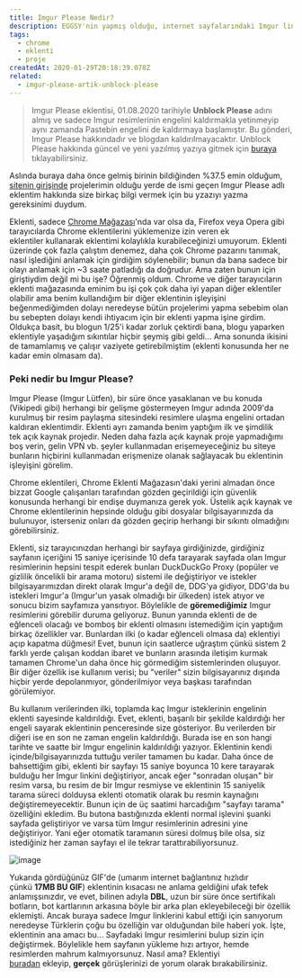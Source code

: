 ```yaml
---
title: Imgur Please Nedir?
description: EGGSY'nin yapmış olduğu, internet sayfalarındaki Imgur linklerini ve Imgur resimlerine giden direkt istekleri DuckDuckGo Proxy sunucularını kullanarak erişime açan Imgur Please eklentisi hakkında yazı.
tags:
  - chrome
  - eklenti
  - proje
createdAt: 2020-01-29T20:18:39.078Z
related:
  - imgur-please-artik-unblock-please
---
```


> Imgur Please eklentisi, 01.08.2020 tarihiyle **Unblock Please** adını almış ve sadece Imgur resimlerinin engelini kaldırmakla yetinmeyip aynı zamanda Pastebin engelini de kaldırmaya başlamıştır. Bu gönderi, Imgur Please hakkındadır ve blogdan kaldırılmayacaktır. Unblock Please hakkında güncel ve yeni yazılmış yazıya gitmek için [buraya](/blog/gonderi/imgur-please-artik-unblock-please) tıklayabilirsiniz.

Aslında buraya daha önce gelmiş birinin bildiğinden %37.5 emin olduğum, [sitenin girişinde](/) projelerimin olduğu yerde de ismi geçen Imgur Please adlı eklentim hakkında size birkaç bilgi vermek için bu yzazıyı yazma gereksinimi duydum.

Eklenti, sadece [Chrome Mağazası](https://chrome.google.com/webstore/detail/imgur-please/lpngbkmgnehdkkobdbieckjpphkohffd)'nda var olsa da, Firefox veya Opera gibi tarayıcılarda Chrome eklentilerini yüklemenize izin veren ek eklentiler kullanarak eklentimi kolaylıkla kurabileceğinizi umuyorum. Eklenti üzerinde çok fazla çalıştım denemez, daha çok Chrome pazarını tanımak, nasıl işlediğini anlamak için girdiğim söylenebilir; bunun da bana sadece bir olayı anlamak için ~3 saate patladığı da doğrudur. Ama zaten bunun için giriştiydim değil mi bu işe? Öğrenmiş oldum. Chrome ve diğer tarayıcıların eklenti mağazasında eminim bu işi çok çok daha iyi yapan diğer eklentiler olabilir ama benim kullandığım bir diğer eklentinin işleyişini beğenmediğimden dolayı neredeyse bütün projelerimi yapma sebebim olan bu sebepten dolayı kendi ihtiyacım için bir eklenti yapma işine girdim. Oldukça basit, bu blogun 1/25'i kadar zorluk çektirdi bana, blogu yaparken eklentiyle yaşadığım sıkıntılar hiçbir şeymiş gibi geldi... Ama sonunda ikisini de tamamlamış ve çalışır vaziyete getirebilmiştim (eklenti konusunda her ne kadar emin olmasam da).

### Peki nedir bu Imgur Please?

Imgur Please (Imgur Lütfen), bir süre önce yasaklanan ve bu konuda (Vikipedi gibi) herhangi bir gelişme göstermeyen Imgur adında 2009'da kurulmuş bir resim paylaşma sitesindeki resimlere ulaşma engelini ortadan kaldıran eklentimdir. Eklenti ayrı zamanda benim yaptığım ilk ve şimdilik tek açık kaynak projedir. Neden daha fazla açık kaynak proje yapmadığımı boş verin, gelin VPN vb. şeyler kullanmadan erişemeyeceğiniz bu siteye bunların hiçbirini kullanmadan erişmenize olanak sağlayacak bu eklentinin işleyişini görelim.

Chrome eklentileri, Chrome Eklenti Mağazasın'daki yerini almadan önce bizzat Google çalışanları tarafından gözden geçirildiği için güvenlik konusunda herhangi bir endişe duymanıza gerek yok. Üstelik açık kaynak ve Chrome eklentilerinin hepsinde olduğu gibi dosyalar bilgisayarınızda da bulunuyor, isterseniz onları da gözden geçirip herhangi bir sıkıntı olmadığını görebilirsiniz.

Eklenti, siz tarayıcınızdan herhangi bir sayfaya girdiğinizde, girdiğiniz sayfanın içeriğini 15 saniye içerisinde 10 defa tarayarak sayfada olan Imgur resimlerinin hepsini tespit ederek bunları DuckDuckGo Proxy (popüler ve gizlilik öncelikli bir arama motoru) sistemi ile değiştiriyor ve istekler bilgisayarımızdan direkt olarak Imgur'a değil de, DDG'ya gidiyor, DDG'da bu istekleri Imgur'a (Imgur'un yasak olmadığı bir ülkeden) istek atıyor ve sonucu bizim sayfamıza yansıtıyor. Böylelikle de **göremediğimiz** Imgur resimlerini görebilir duruma geliyoruz. Bunun yanında eklenti de de eğlenceli olacağı ve bomboş bir eklenti olmasını istemediğim için yaptığım birkaç özellikler var. Bunlardan ilki (o kadar eğlenceli olmasa da) eklentiyi açıp kapatma düğmesi! Evet, bunun için saatlerce uğraştım çünkü sistem 2 farklı yerde çalışan koddan ibaret ve bunların arasında iletişim kurmak tamamen Chrome'un daha önce hiç görmediğim sistemlerinden oluşuyor. Bir diğer özellik ise kullanım verisi; bu "veriler" sizin bilgisayarınız dışında hiçbir yerde depolanmıyor, gönderilmiyor veya başkası tarafından görülemiyor.

Bu kullanım verilerinden ilki, toplamda kaç Imgur isteklerinin engelinin eklenti sayesinde kaldırıldığı. Evet, eklenti, başarılı bir şekilde kaldırdığı her engeli sayarak eklentinin penceresinde size gösteriyor. Bu verilerden bir diğeri ise en son ne zaman engelin kaldırıldığı. Burada ise en son hangi tarihte ve saatte bir Imgur engelinin kaldırıldığı yazıyor. Eklentinin kendi içinde/bilgisayarınızda tuttuğu veriler tamamen bu kadar. Daha önce de bahsettiğim gibi, eklenti bir sayfayı 15 saniye boyunca 10 kere tarayarak bulduğu her Imgur linkini değiştiriyor, ancak eğer "sonradan oluşan" bir resim varsa, bu resim de bir Imgur resmiyse ve eklentinin 15 saniyelik tarama süreci dolduysa eklenti otomatik olarak bu resmin kaynağını değiştiremeyecektir. Bunun için de üç saatimi harcadığım "sayfayı tarama" özelliğini ekledim. Bu butona bastığınızda eklenti normal işlevini şuanki sayfada geliştiriyor ve varsa tüm Imgur resimlerinin adresini yine değiştiriyor. Yani eğer otomatik taramanın süresi dolmuş bile olsa, siz istediğiniz her zaman sayfayı el ile tekrar tarattırabiliyorsunuz.

<p class="text-center">
  <img src="https://the-person-under-this-message.is-inside.me/LIeo5mzQ.gif" alt="image" />
</p>

Yukarıda gördüğünüz GIF'de (umarım internet bağlantınız hızlıdır çünkü **17MB BU GIF**) eklentinin kısacası ne anlama geldiğini ufak tefek anlamışsınızdır, ve evet, bilinen adıyla **DBL**, uzun bir süre önce sertifikalı botların, bot kartlarının arkasına böyle bir arka plan ekleyebileceği bir özellik eklemişti. Ancak buraya sadece Imgur linklerini kabul ettiği için sanıyorum neredeyse Türklerin çoğu bu özelliğin var olduğundan bile haberi yok. İşte, eklentinin ana amacı bu... Sayfadaki Imgur resimlerini bulup sizin için değiştirmek. Böylelikle hem sayfanın yükleme hızı artıyor, hemde resimlerden mahrum kalmıyorsunuz. Nasıl ama? Eklentiyi [buradan](https://chrome.google.com/webstore/detail/imgur-please/lpngbkmgnehdkkobdbieckjpphkohffd) ekleyip, **gerçek** görüşlerinizi de yorum olarak bırakabilirsiniz.

